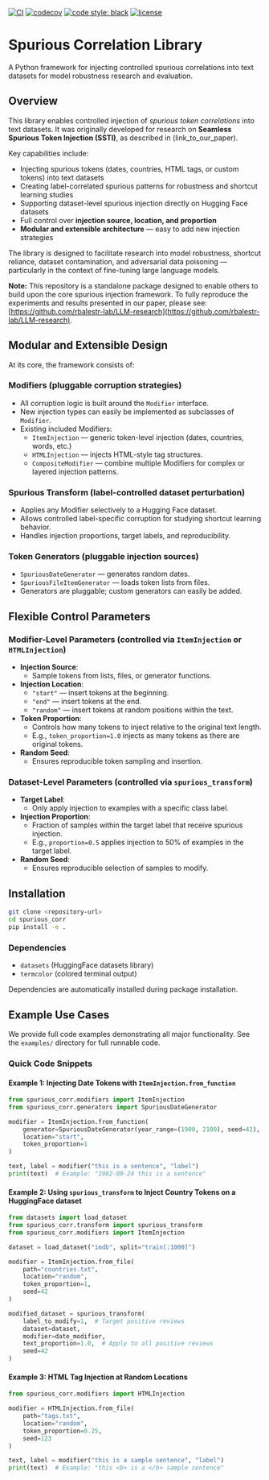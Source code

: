 [![CI](https://github.com/pradyut3501/spurious_corr/actions/workflows/ci.yml/badge.svg)](https://github.com/pradyut3501/spurious_corr/actions)
[![codecov](https://codecov.io/gh/pradyut3501/spurious_corr/branch/main/graph/badge.svg?token=dbfa3285-dafa-44a7-aa57-17bc298bcf16)](https://codecov.io/gh/pradyut3501/spurious_corr)
[![code style: black](https://img.shields.io/badge/code%20style-black-000000.svg)](https://github.com/psf/black)
[![license](https://img.shields.io/github/license/pradyut3501/spurious_corr)](LICENSE)

# Spurious Correlation Library

A Python framework for injecting controlled spurious correlations into text datasets for model robustness research and evaluation.

## Overview

This library enables controlled injection of *spurious token correlations* into text datasets. It was originally developed for research on **Seamless Spurious Token Injection (SSTI)**, as described in (link_to_our_paper).

Key capabilities include:

- Injecting spurious tokens (dates, countries, HTML tags, or custom tokens) into text datasets
- Creating label-correlated spurious patterns for robustness and shortcut learning studies
- Supporting dataset-level spurious injection directly on Hugging Face datasets
- Full control over **injection source, location, and proportion**
- **Modular and extensible architecture** — easy to add new injection strategies

The library is designed to facilitate research into model robustness, shortcut reliance, dataset contamination, and adversarial data poisoning — particularly in the context of fine-tuning large language models.

**Note:** This repository is a standalone package designed to enable others to build upon the core spurious injection framework. To fully reproduce the experiments and results presented in our paper, please see: [https://github.com/rbalestr-lab/LLM-research](https://github.com/rbalestr-lab/LLM-research).

## Modular and Extensible Design

At its core, the framework consists of:

### Modifiers (pluggable corruption strategies)

- All corruption logic is built around the `Modifier` interface.
- New injection types can easily be implemented as subclasses of `Modifier`.
- Existing included Modifiers:
  - `ItemInjection` — generic token-level injection (dates, countries, words, etc.)
  - `HTMLInjection` — injects HTML-style tag structures.
  - `CompositeModifier` — combine multiple Modifiers for complex or layered injection patterns.

### Spurious Transform (label-controlled dataset perturbation)

- Applies any Modifier selectively to a Hugging Face dataset.
- Allows controlled label-specific corruption for studying shortcut learning behavior.
- Handles injection proportions, target labels, and reproducibility.

### Token Generators (pluggable injection sources)

- `SpuriousDateGenerator` — generates random dates.
- `SpuriousFileItemGenerator` — loads token lists from files.
- Generators are pluggable; custom generators can easily be added.

## Flexible Control Parameters

### Modifier-Level Parameters (controlled via `ItemInjection` or `HTMLInjection`)

- **Injection Source**:
  - Sample tokens from lists, files, or generator functions.
- **Injection Location**:
  - `"start"` — insert tokens at the beginning.
  - `"end"` — insert tokens at the end.
  - `"random"` — insert tokens at random positions within the text.
- **Token Proportion**:
  - Controls how many tokens to inject relative to the original text length.
  - E.g., `token_proportion=1.0` injects as many tokens as there are original tokens.
- **Random Seed**:
  - Ensures reproducible token sampling and insertion.

### Dataset-Level Parameters (controlled via `spurious_transform`)

- **Target Label**:
  - Only apply injection to examples with a specific class label.
- **Injection Proportion**:
  - Fraction of samples within the target label that receive spurious injection.
  - E.g., `proportion=0.5` applies injection to 50% of examples in the target label.
- **Random Seed**:
  - Ensures reproducible selection of samples to modify.

## Installation

```bash
git clone <repository-url>
cd spurious_corr
pip install -e .
```
### Dependencies

- `datasets` (HuggingFace datasets library)
- `termcolor` (colored terminal output)

Dependencies are automatically installed during package installation.

## Example Use Cases

We provide full code examples demonstrating all major functionality. See the `examples/` directory for full runnable code.

### Quick Code Snippets

#### Example 1: Injecting Date Tokens with `ItemInjection.from_function`

```python
from spurious_corr.modifiers import ItemInjection
from spurious_corr.generators import SpuriousDateGenerator

modifier = ItemInjection.from_function(
    generator=SpuriousDateGenerator(year_range=(1900, 2100), seed=42),
    location="start",
    token_proportion=1
)

text, label = modifier("this is a sentence", "label")
print(text)  # Example: "1982-09-24 this is a sentence"
```

#### Example 2: Using `spurious_transform` to Inject Country Tokens on a HuggingFace dataset

```python
from datasets import load_dataset
from spurious_corr.transform import spurious_transform
from spurious_corr.modifiers import ItemInjection

dataset = load_dataset("imdb", split="train[:1000]")

modifier = ItemInjection.from_file(
    path="countries.txt",
    location="random",
    token_proportion=1,
    seed=42
)

modified_dataset = spurious_transform(
    label_to_modify=1,  # Target positive reviews
    dataset=dataset,
    modifier=date_modifier,
    text_proportion=1.0,  # Apply to all positive reviews
    seed=42
)
```

#### Example 3: HTML Tag Injection at Random Locations

```python
from spurious_corr.modifiers import HTMLInjection

modifier = HTMLInjection.from_file(
    path="tags.txt",
    location="random",
    token_proportion=0.25,
    seed=123
)

text, label = modifier("this is a sample sentence", "label")
print(text)  # Example: "this <b> is a </b> sample sentence"
```
